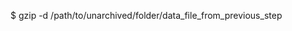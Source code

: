 <!-- post: database-backup_mysql -->


$ gzip -d /path/to/unarchived/folder/data_file_from_previous_step
